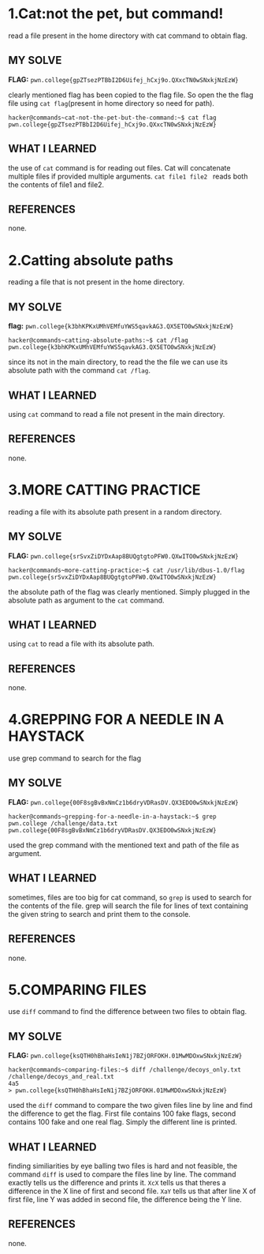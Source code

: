 # 1.Cat:not the pet, but command!
read a file present in the home directory with cat command to obtain flag.

## MY SOLVE
**FLAG:** `pwn.college{gpZTsezPTBbI2D6Uifej_hCxj9o.QXxcTN0wSNxkjNzEzW}`

clearly mentioned flag has been copied to the flag file. So open the the flag file using `cat flag`(present in home directory so need for path).
```
hacker@commands~cat-not-the-pet-but-the-command:~$ cat flag
pwn.college{gpZTsezPTBbI2D6Uifej_hCxj9o.QXxcTN0wSNxkjNzEzW}
```

## WHAT I LEARNED 
the use of `cat` command is for reading out files. Cat will concatenate multiple files if provided multiple arguments. `cat file1 file2 ` reads both the contents of file1 and file2.

## REFERENCES 
none.


# 2.Catting absolute paths
reading a file that is not present in the home directory.

## MY SOLVE
**flag:** `pwn.college{k3bhKPKxUMhVEMfuYWS5qavkAG3.QX5ETO0wSNxkjNzEzW}`
```
hacker@commands~catting-absolute-paths:~$ cat /flag
pwn.college{k3bhKPKxUMhVEMfuYWS5qavkAG3.QX5ETO0wSNxkjNzEzW}
```
since its not in the main directory, to read the the file we can use its absolute path with the command `cat /flag`.

## WHAT I LEARNED 
using `cat` command to read a file not present in the main directory.

## REFERENCES 
none.


# 3.MORE CATTING PRACTICE
reading a file with its absolute path present in a random directory.

## MY SOLVE
**FLAG:** `pwn.college{srSvxZiDYDxAap8BUQgtgtoPFW0.QXwITO0wSNxkjNzEzW}`
```
hacker@commands~more-catting-practice:~$ cat /usr/lib/dbus-1.0/flag
pwn.college{srSvxZiDYDxAap8BUQgtgtoPFW0.QXwITO0wSNxkjNzEzW}
```
the absolute path of the flag was clearly mentioned. Simply plugged in the absolute path as argument to the `cat` command.

## WHAT I LEARNED 
using `cat` to read a file with its absolute path.

## REFERENCES 
none.


# 4.GREPPING FOR A NEEDLE IN A HAYSTACK
use grep command to search for the flag

## MY SOLVE 
**FLAG:** `pwn.college{00F8sgBvBxNmCz1b6dryVDRasDV.QX3EDO0wSNxkjNzEzW}`
```
hacker@commands~grepping-for-a-needle-in-a-haystack:~$ grep pwn.college /challenge/data.txt
pwn.college{00F8sgBvBxNmCz1b6dryVDRasDV.QX3EDO0wSNxkjNzEzW}

```
used the grep command with the mentioned text and path of the file as argument.

## WHAT I LEARNED 
sometimes, files are too big for cat command, so `grep` is used to search for the contents of the file. grep will search the file for lines of text containing the given string to search and print them to the console.

## REFERENCES 
none.


# 5.COMPARING FILES 
use `diff` command to find the difference between two files to obtain flag.

## MY SOLVE 
**FLAG:**  `pwn.college{ksQTH0hBhaHsIeN1j7BZjORFOKH.01MwMDOxwSNxkjNzEzW}`
```
hacker@commands~comparing-files:~$ diff /challenge/decoys_only.txt /challenge/decoys_and_real.txt
4a5
> pwn.college{ksQTH0hBhaHsIeN1j7BZjORFOKH.01MwMDOxwSNxkjNzEzW}
```
used the `diff` command to compare the two given files line by line and find the difference to get the flag. First file contains 100 fake flags, second contains 100 fake and one real flag. Simply the different line is printed.

## WHAT I LEARNED 
finding similiarities by eye balling two files is hard and not feasible, the command `diff` is used to compare the files line by line. The command exactly tells us the difference and prints it. `XcX` tells us that theres a difference in the X line of first and second file. `XaY` tells us that after line X of first file, line Y was added in second file, the difference being the Y line.

## REFERENCES 
none.


